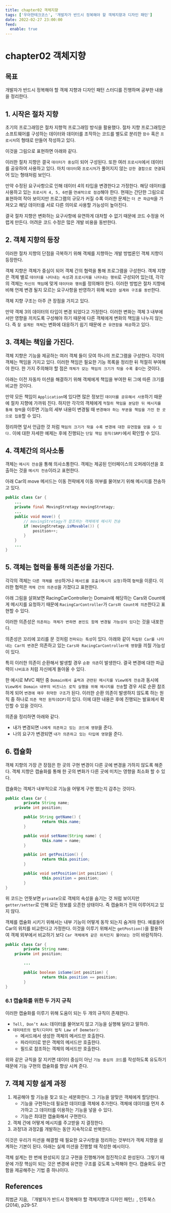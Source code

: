 ```yaml
---
title: chapter02 객체지향
tags: ['우아한테크코스', '개발자가 반드시 정복해야 할 객체지향과 디자인 패턴']
date: 2022-02-27 23:00:00
feed:
  enable: true
---
```


# chapter02 객체지향

<CenterImage image-src=https://user-images.githubusercontent.com/59357153/152970395-a31c8134-fc89-449f-b4dc-441e03df929c.png />

## 목표

개발자가 반드시 정복해야 할 객체 지향과 디자인 패턴 스터디를 진행하며 공부한 내용을 정리한다.

## 1. 시작은 절차 지향

초기의 프로그래밍은 절차 지향적 프로그래밍 방식을 활용했다. 절차 지향 프로그래밍은 소프트웨어를 구성하는 데이터와 데이터를 조작하는 코드를 별도로 분리한 `함수` 혹은 `프로시저`의 형태로 만들어 작성하고 있다.

이것을 그림으로 표현하면 아래와 같다.

<CenterImage image-src=https://user-images.githubusercontent.com/59357153/155884475-33a84525-c6e7-4511-8c55-ae0fa6ea46d6.png />

이러한 절차 지향은 결국 `데이터가 중심`이 되어 구성된다. 또한 여러 `프로시저`에서 데이터를 공유하여 사용하고 있다. 마치 `데이터`와 `프로시저`가 풀어지지 않는 `강한 결합으로 연결`되어 있는 형태처럼 보인다.

만약 수정된 요구사항으로 인해 데이터 4의 타입을 변경한다고 가정한다. 해당 데이터를 사용하고 있는 `프로시저 4, 5, 6번`을 `연쇄적으로 점검`해야 한다. 현재는 간단한 그림으로 표현하여 작아 보이지만 프로그램의 규모가 커질 수록 이러한 문제는 `더 큰 파급력`을 가져오고 해당 데이터를 서로 다른 의미로 사용할 가능성이 높아진다.

<CenterImage image-src=https://user-images.githubusercontent.com/59357153/155884495-c3e83b0c-509f-4d4a-b55d-6d27b6f4f03f.png />

결국 절차 지향은 변화하는 요구사항에 유연하게 대처할 수 없기 때문에 코드 수정을 어렵게 만든다. 어려운 코드 수정은 많은 개발 비용을 동반한다.

## 2. 객체 지향의 등장

이러한 절차 지향의 단점을 극복하기 위해 객체를 지향하는 개발 방법론인 객체 지향이 등장한다. 

객체 지향은 객체가 중심이 되어 객체 간의 협력을 통해 프로그램을 구성한다. 객체 지향은 객체 별로 `데이터를 나타내는 속성`과 `프로시저를 나타내는 행위`로 구성되어 있는데, 각각의 객체는 `자신의 책임`에 맞게 `데이터와 행위`를 정의해야 한다. 이러한 방법은 절차 지향에 비해 언제 변경 될지 모르는 요구사항을 반영하기 위해 `복잡한 설계와 구조를 동반`한다.

<CenterImage image-src=https://user-images.githubusercontent.com/59357153/155884522-2c453e24-7e38-43ad-a414-22111e4d059f.png />

객체 지향 구조는 아주 큰 장점을 가지고 있다. 

만약 객체 3의 데이터의 타입이 변경 되었다고 가정한다. 이러한 변화는 객체 3 내부에서만 영향을 끼치도록 구성해야 하기 때문에 다른 객체에게 변화의 책임을 나누지 않는다. 즉 `잘 설계된 객체`는 변화에 대응하기 쉽기 때문에 `큰 유연함을 제공`하고 있다.

## 3. 객체는 책임을 가진다.

객체 지향은 기능을 제공하는 여러 객체 들이 모여 하나의 프로그램을 구성한다. 각각의 객체는 책임을 가지고 있다. 이러한 책임은 필요한 기능 목록을 정리한 뒤 적절히 부여해야 한다. 한 가지 주의해야 할 점은 `객체가 갖는 책임의 크기가 작을 수록 좋다`는 것이다.

아래는 이전 자동차 미션을 해결하기 위해 객체에게 책임을 부여한 뒤 그에 따른 크기를 비교한 것이다.

<CenterImage image-src=https://user-images.githubusercontent.com/59357153/155884540-08361abd-c2ae-4b48-b7df-77428b6de4ee.png />

만약 모든 책임이 `Application`에 있다면 많은 정보인 `데이터를 공유해서 사용`하기 때문에 절차 지향에 가까워 진다. 하지만 각각의 객체에게 `적절히 책임을 분담한 뒤 메시지를 통해 협력`을 이루면 기능의 세부 내용이 변경될 때 `변경해야 하는 부분을 책임을 가진 한 곳으로 집중`할 수 있다.

정리하면 앞서 언급한 것 처럼 `책임의 크기가 작을 수록 변경에 대한 유연함을 얻을 수 있다.` 이에 대한 자세한 예제는 후에 진행되는 `단일 책임 원칙(SRP)`에서 확인할 수 있다.

## 4. 객체간의 의사소통

객체는 `메시지 전송`을 통해 의사소통한다. 객체는 제공된 인터페이스의 오퍼레이션을 호출하는 것을 `메시지 전송`이라고 표현한다.

아래 Car의 move 메서드는 이동 전략에게 이동 여부를 물어보기 위해 메시지를 전송하고 있다.

```java
public class Car {
    ...
    private final MovingStretagy movingStretagy;
	...
    public void move() {
		// movingStretagy가 참조하는 객체에게 메시지 전송
        if (movingStretagy.isMovable()) {
            position++;
        }
    }
	...
}
```

## 5. 객체는 협력을 통해 의존성을 가진다.

각각의 객체는 `다른 객체를 생성`하거나 `메서드를 호출(메시지 요청)`하여 `협력`을 이룬다. 이러한 협력은 `객체 간의 의존성`을 가졌다고 표현한다.

아래 그림을 살펴보면 RacingCarController는 Domain에 해당하는 Cars와 Count에게 메시지를 요청하기 때문에 `RacingCarController`가 `Cars와 Count에 의존`한다고 표현할 수 있다.

<CenterImage image-src=https://user-images.githubusercontent.com/59357153/155884568-eada3028-2746-4c38-9716-26cbdc5f4294.png />

이러한 의존성은 `의존하는 객체가 변하면 본인도 함께 변경될 가능성이 있다`는 것을 내포한다.

의존성은 꼬리에 꼬리를 문 것처럼 `전파되는 특성`이 있다. 아래와 같이 `독립된 Car를 나타내는 Car의 변경`은 의존하고 있는 `Cars와 RacingCarController에 영향`을 끼칠 가능성이 있다.

<CenterImage image-src=https://user-images.githubusercontent.com/59357153/155884604-c0eb0e5e-fc05-49e4-9e8e-d08da3a06898.png />

특히 이러한 의존이 순환해서 발생할 경우 `순환 의존`이 발생한다. 결국 변경에 대한 파급력이 `나비효과` 처럼 자신에게 돌아올 수 있다.

한 예시로 MVC 패턴 중 `Domain에서 출력과 관련된 메시지를 View에게 전송`과 동시에 `View에서 Domain 내부의 비즈니스 로직 실행을 위해 메시지를 전송`할 경우 서로 순환 참조하게 되어 `변경에 매우 취약한 구조`가 된다. 이러한 순환 의존이 발생하지 않도록 하는 원칙 중 하나로 `의존 역전 원칙(DIP)`이 있다. 이에 대한 내용은 후에 진행되는 발표에서 확인할 수 있을 것이다.

<CenterImage image-src=https://user-images.githubusercontent.com/59357153/155884617-27fa516d-e4f4-4885-8ba7-cf96075cc6c2.png />

의존을 정리하면 아래와 같다.

* 내가 변경되면 `나에게 의존하고 있는 코드에 영향`을 준다.
* 나의 요구가 변경되면 `내가 의존하고 있는 타입에 영향`을 준다.

## 6. 캡슐화

객체 지향의 가장 큰 장점은 한 곳의 구현 변경이 다른 곳에 변경을 가하지 않도록 해준다. 객체 지향은 캡슐화를 통해 한 곳의 변화가 다른 곳에 미치는 영향을 최소화 할 수 있다.

캡슐화는 객체가 내부적으로 기능을 어떻게 구현 했는지 감추는 것이다.

```java
public class Car {
		private String name;
    private int position;

		public String getName() {
				return this.name;
		}

		public void setName(String name) {
				this.name = name;
		}

		public int getPosition() {
				return this.position;
		}

		public void setPosition(int position) {
				this.position = position;
		}
}
```

위 코드는 언뜻보면 `private`으로 객체의 속성을 숨기는 것 처럼 보이지만 `getter/setter`로 인해 모든 정보를 오픈한 상태이다. 즉 캡슐화가 전혀 이루어지고 있지 않다.

객체를 캡슐화 시키기 위해서는 내부 기능이 어떻게 동작 되는지 숨겨야 한다. 예를들어 Car의 위치를 비교한다고 가정한다. 이것을 이루기 위해서는 `getPostion()`을 활용하여 객체 외부에서 비교하기 보다 `Car 객체에게 같은 위치인지 물어보는 것`이 바람직하다.

```java
public class Car {
		private String name;
    private int position;

		...

		public boolean isSame(int position) {
				return this.position == position;
		}
}
```

### 6.1 캡슐화를 위한 두 가지 규칙

이러한 캡슐화를 이루기 위해 도움이 되는 두 개의 규칙이 존재한다.

* `Tell, Don’t Ask`: 데이터를 물어보지 않고 기능을 실행해 달라고 말하라.
* `데미테르의 법칙(디미터 법칙 Law of Demeter)`:
    * 메서드에서 생성한 객체의 메서드만 호출한다.
    * 파라미터로 받은 객체의 메서드만 호출한다.
    * 필드로 참조하는 객체의 메서드만 호출한다.

위와 같은 규칙을 잘 지키면 데이터 중심이 아닌 `기능 중심의 코드`를 작성하도록 유도하기 때문에 기능 구현의 캡슐화를 향상 시켜 준다.

## 7. 객체 지향 설계 과정

1. 제공해야 할 기능을 찾고 또는 세분화한다. 그 기능을 알맞은 객체에게 할당한다.
    * 기능을 구현하는데 필요한 데이터를 객체에 추가한다. 객체에 데이터를 먼저 추가하고 그 데이터를 이용하는 기능을 넣을 수 있다.
    * 기능은 최대한 캡슐화해서 구현한다.
2. 객체 간에 어떻게 메시지를 주고받을 지 결정한다.
3. 과정1과 과정2를 개발하는 동안 지속적으로 반복한다.

이것은 우리가 미션을 해결할 때 필요한 요구사항을 정리하는 것부터가 객체 지향을 설계하는 기본이 된다. 아래는  실제 미션을 진행할 때 작성한 예시이다.

<CenterImage image-src=https://user-images.githubusercontent.com/59357153/155884640-36365807-c5d0-4735-a170-82d9b98e5b2e.png />

객체 설계는 한 번에 완성되지 않고 구현을 진행해가며 점진적으로 완성된다. 그렇기 때문에 가장 핵심이 되는 것은 변경에 유연한 구조를 갖도록 노력해야 한다. 캡슐화도 유연함을 제공해주는 기법 중 하나이다.

## References

최범균 지음, 『개발자가 반드시 정복해야 할 객체지향과 디자인 패턴』, 인투북스(2014), p29-57.

<TagLinks />